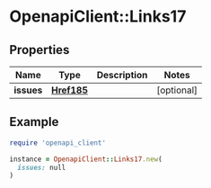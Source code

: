 # OpenapiClient::Links17

## Properties

| Name | Type | Description | Notes |
| ---- | ---- | ----------- | ----- |
| **issues** | [**Href185**](Href185.md) |  | [optional] |

## Example

```ruby
require 'openapi_client'

instance = OpenapiClient::Links17.new(
  issues: null
)
```

